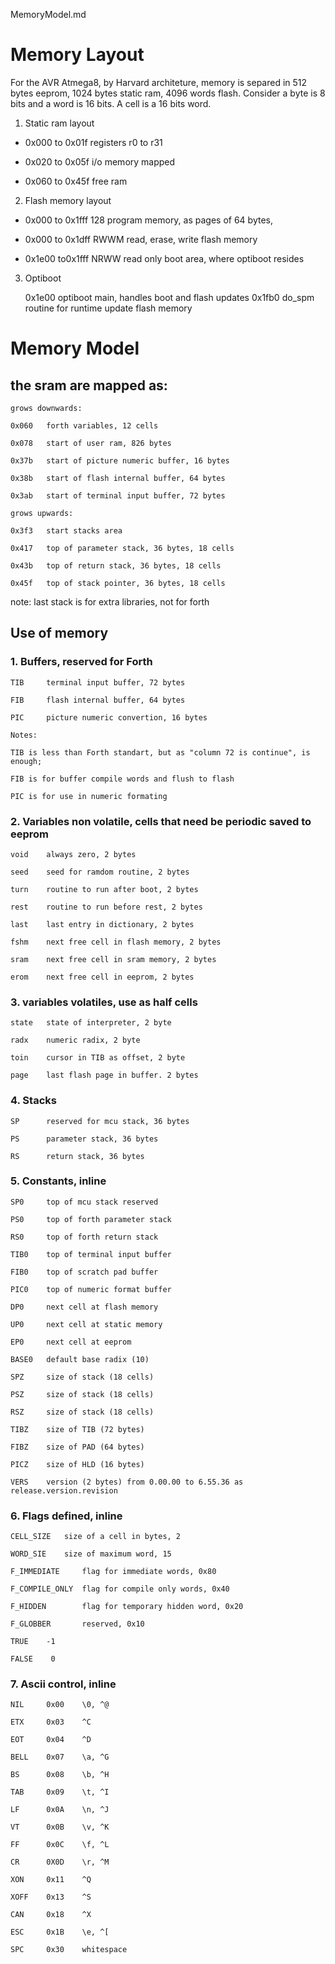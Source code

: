 MemoryModel.md

# Memory Layout 

For the AVR Atmega8, by Harvard architeture, memory is separed in 512 bytes eeprom, 1024 bytes static ram, 4096 words flash. Consider a byte is 8 bits and a word is 16 bits. A cell is a 16 bits word.

1. Static ram layout
    
- 0x000 to 0x01f  registers r0 to r31

- 0x020 to 0x05f  i/o memory mapped

- 0x060 to 0x45f  free ram

2. Flash memory layout

- 0x000 to 0x1fff 128 program memory, as pages of 64 bytes, 
    
- 0x000 to 0x1dff RWWM read, erase, write flash memory
    
- 0x1e00 to0x1fff NRWW read only boot area, where optiboot resides

3. Optiboot 

    0x1e00 optiboot main, handles boot and flash updates
    0x1fb0 do_spm routine for runtime update flash memory
# Memory Model

## the sram are mapped as:

    grows downwards:

    0x060   forth variables, 12 cells

    0x078   start of user ram, 826 bytes

    0x37b   start of picture numeric buffer, 16 bytes
    
    0x38b   start of flash internal buffer, 64 bytes
    
    0x3ab   start of terminal input buffer, 72 bytes
    
    grows upwards:

    0x3f3   start stacks area

    0x417   top of parameter stack, 36 bytes, 18 cells

    0x43b   top of return stack, 36 bytes, 18 cells

    0x45f   top of stack pointer, 36 bytes, 18 cells

note: last stack is for extra libraries, not for forth    

## Use of memory

### 1. Buffers, reserved for Forth

    TIB     terminal input buffer, 72 bytes
    
    FIB     flash internal buffer, 64 bytes
    
    PIC     picture numeric convertion, 16 bytes

    Notes:
    
    TIB is less than Forth standart, but as "column 72 is continue", is enough;
    
    FIB is for buffer compile words and flush to flash
    
    PIC is for use in numeric formating

### 2. Variables non volatile, cells that need be periodic saved to eeprom

    void    always zero, 2 bytes
    
    seed    seed for ramdom routine, 2 bytes

    turn    routine to run after boot, 2 bytes

    rest    routine to run before rest, 2 bytes
    
    last    last entry in dictionary, 2 bytes

    fshm    next free cell in flash memory, 2 bytes
    
    sram    next free cell in sram memory, 2 bytes
    
    erom    next free cell in eeprom, 2 bytes
   
### 3. variables volatiles, use as half cells

    state   state of interpreter, 2 byte
    
    radx    numeric radix, 2 byte
    
    toin    cursor in TIB as offset, 2 byte
    
    page    last flash page in buffer. 2 bytes
        
### 4. Stacks

    SP      reserved for mcu stack, 36 bytes
    
    PS      parameter stack, 36 bytes
    
    RS      return stack, 36 bytes

### 5. Constants, inline

    SP0     top of mcu stack reserved

    PS0     top of forth parameter stack

    RS0     top of forth return stack
    
    TIB0    top of terminal input buffer
    
    FIB0    top of scratch pad buffer
    
    PIC0    top of numeric format buffer
    
    DP0     next cell at flash memory
    
    UP0     next cell at static memory
    
    EP0     next cell at eeprom
    
    BASE0   default base radix (10)
    
    SPZ     size of stack (18 cells)
    
    PSZ     size of stack (18 cells)
    
    RSZ     size of stack (18 cells)
    
    TIBZ    size of TIB (72 bytes)
    
    FIBZ    size of PAD (64 bytes)
    
    PICZ    size of HLD (16 bytes)
    
    VERS    version (2 bytes) from 0.00.00 to 6.55.36 as release.version.revision

### 6. Flags defined, inline

    CELL_SIZE   size of a cell in bytes, 2
    
    WORD_SIE    size of maximum word, 15

    F_IMMEDIATE     flag for immediate words, 0x80
    
    F_COMPILE_ONLY  flag for compile only words, 0x40
    
    F_HIDDEN        flag for temporary hidden word, 0x20
    
    F_GLOBBER       reserved, 0x10

    TRUE    -1

    FALSE    0

### 7. Ascii control, inline

    NIL     0x00    \0, ^@

    ETX     0x03    ^C

    EOT     0x04    ^D
    
    BELL    0x07    \a, ^G

    BS      0x08    \b, ^H

    TAB     0x09    \t, ^I

    LF      0x0A    \n, ^J

    VT      0x0B    \v, ^K

    FF      0x0C    \f, ^L

    CR      0X0D    \r, ^M

    XON     0x11    ^Q

    XOFF    0x13    ^S

    CAN     0x18    ^X

    ESC     0x1B    \e, ^[

    SPC     0x30    whitespace


